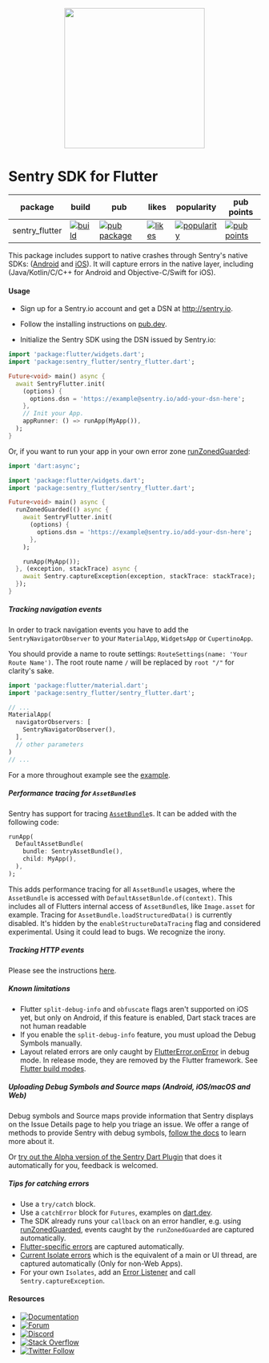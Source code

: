 <p align="center">
  <a href="https://sentry.io" target="_blank" align="center">
    <img src="https://sentry-brand.storage.googleapis.com/sentry-logo-black.png" width="280">
  </a>
  <br />
</p>

Sentry SDK for Flutter
===========

| package | build | pub | likes | popularity | pub points |
| ------- | ------- | ------- | ------- | ------- | ------- |
| sentry_flutter | [![build](https://github.com/getsentry/sentry-dart/workflows/sentry-flutter/badge.svg?branch=main)](https://github.com/getsentry/sentry-dart/actions?query=workflow%3Asentry-flutter) | [![pub package](https://img.shields.io/pub/v/sentry_flutter.svg)](https://pub.dev/packages/sentry_flutter) | [![likes](https://badges.bar/sentry_flutter/likes)](https://pub.dev/packages/sentry_flutter/score) | [![popularity](https://badges.bar/sentry_flutter/popularity)](https://pub.dev/packages/sentry_flutter/score) | [![pub points](https://badges.bar/sentry_flutter/pub%20points)](https://pub.dev/packages/sentry_flutter/score)

This package includes support to native crashes through Sentry's native SDKs: ([Android](https://github.com/getsentry/sentry-java) and [iOS](https://github.com/getsentry/sentry-cocoa)).
It will capture errors in the native layer, including (Java/Kotlin/C/C++ for Android and Objective-C/Swift for iOS).

#### Usage

- Sign up for a Sentry.io account and get a DSN at http://sentry.io.

- Follow the installing instructions on [pub.dev](https://pub.dev/packages/sentry_flutter/install).

- Initialize the Sentry SDK using the DSN issued by Sentry.io:

```dart
import 'package:flutter/widgets.dart';
import 'package:sentry_flutter/sentry_flutter.dart';

Future<void> main() async {
  await SentryFlutter.init(
    (options) {
      options.dsn = 'https://example@sentry.io/add-your-dsn-here';
    },
    // Init your App.
    appRunner: () => runApp(MyApp()),
  );
}
```

Or, if you want to run your app in your own error zone [runZonedGuarded](https://api.flutter.dev/flutter/dart-async/runZonedGuarded.html):

```dart
import 'dart:async';

import 'package:flutter/widgets.dart';
import 'package:sentry_flutter/sentry_flutter.dart';

Future<void> main() async {
  runZonedGuarded(() async {
    await SentryFlutter.init(
      (options) {
        options.dsn = 'https://example@sentry.io/add-your-dsn-here';
      },
    );

    runApp(MyApp());
  }, (exception, stackTrace) async {
    await Sentry.captureException(exception, stackTrace: stackTrace);
  });
}
```

##### Tracking navigation events

In order to track navigation events you have to add the 
`SentryNavigatorObserver` to your `MaterialApp`, `WidgetsApp` or `CupertinoApp`.

You should provide a name to route settings: `RouteSettings(name: 'Your Route Name')`. The root 
route name `/` will be replaced by `root "/"` for clarity's sake.

```dart
import 'package:flutter/material.dart';
import 'package:sentry_flutter/sentry_flutter.dart';

// ...
MaterialApp(
  navigatorObservers: [
    SentryNavigatorObserver(),
  ],
  // other parameters
)
// ...
```
For a more throughout example see the [example](https://github.com/getsentry/sentry-dart/blob/main/flutter/example/lib/main.dart).

##### Performance tracing for `AssetBundle`s

Sentry has support for tracing [`AssetBundle`](https://api.flutter.dev/flutter/services/AssetBundle-class.html)s. It can be added with the following code:

```dart
runApp(
  DefaultAssetBundle(
    bundle: SentryAssetBundle(),
    child: MyApp(),
  ),
);
```

This adds performance tracing for all `AssetBundle` usages, where the `AssetBundle` is accessed with `DefaultAssetBunlde.of(context)`.
This includes all of Flutters internal access of `AssetBundle`s, like `Image.asset` for example.
Tracing for `AssetBundle.loadStructuredData()` is currently disabled.
It's hidden by the `enableStructureDataTracing` flag and considered experimental. Using it could lead to bugs. We recognize the irony.

##### Tracking HTTP events

Please see the instructions [here](https://pub.dev/packages/sentry).

##### Known limitations

- Flutter `split-debug-info` and `obfuscate` flags aren't supported on iOS yet, but only on Android, if this feature is enabled, Dart stack traces are not human readable
- If you enable the `split-debug-info` feature, you must upload the Debug Symbols manually.
- Layout related errors are only caught by [FlutterError.onError](https://api.flutter.dev/flutter/foundation/FlutterError/onError.html) in debug mode. In release mode, they are removed by the Flutter framework. See [Flutter build modes](https://flutter.dev/docs/testing/build-modes).

##### Uploading Debug Symbols and Source maps (Android, iOS/macOS and Web)

Debug symbols and Source maps provide information that Sentry displays on the Issue Details page to help you triage an issue. We offer a range of methods to provide Sentry with debug symbols, [follow the docs](https://docs.sentry.io/platforms/flutter/upload-debug/) to learn more about it.

Or [try out the Alpha version of the Sentry Dart Plugin](https://github.com/getsentry/sentry-dart-plugin) that does it automatically for you, feedback is welcomed.

##### Tips for catching errors

- Use a `try/catch` block.
- Use a `catchError` block for `Futures`, examples on [dart.dev](https://dart.dev/guides/libraries/futures-error-handling).
- The SDK already runs your `callback` on an error handler, e.g. using [runZonedGuarded](https://api.flutter.dev/flutter/dart-async/runZonedGuarded.html), events caught by the `runZonedGuarded` are captured automatically.
- [Flutter-specific errors](https://api.flutter.dev/flutter/foundation/FlutterError/onError.html) are captured automatically.
- [Current Isolate errors](https://api.flutter.dev/flutter/dart-isolate/Isolate/addErrorListener.html) which is the equivalent of a main or UI thread, are captured automatically (Only for non-Web Apps).
- For your own `Isolates`, add an [Error Listener](https://api.flutter.dev/flutter/dart-isolate/Isolate/addErrorListener.html) and call `Sentry.captureException`.

#### Resources

* [![Documentation](https://img.shields.io/badge/documentation-sentry.io-green.svg)](https://docs.sentry.io/platforms/flutter/)
* [![Forum](https://img.shields.io/badge/forum-sentry-green.svg)](https://forum.sentry.io/c/sdks)
* [![Discord](https://img.shields.io/discord/621778831602221064)](https://discord.gg/Ww9hbqr)
* [![Stack Overflow](https://img.shields.io/badge/stack%20overflow-sentry-green.svg)](https://stackoverflow.com/questions/tagged/sentry)
* [![Twitter Follow](https://img.shields.io/twitter/follow/getsentry?label=getsentry&style=social)](https://twitter.com/intent/follow?screen_name=getsentry)
